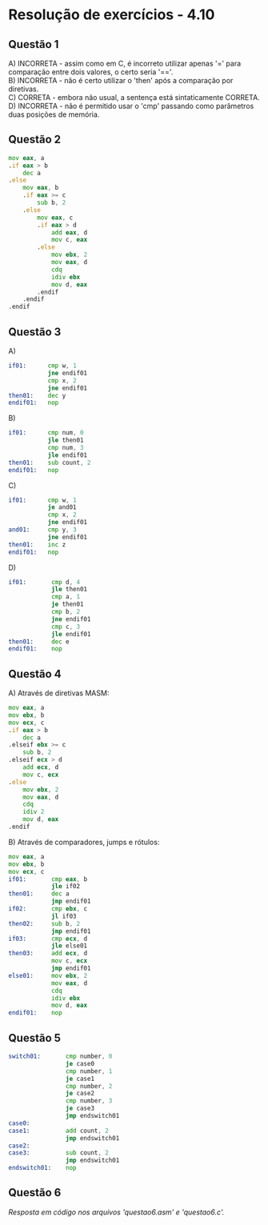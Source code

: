 #  Resolução de exercícios - 4.10 

##  Questão 1
A) INCORRETA - assim como em C, é incorreto utilizar apenas '=' para comparação entre dois valores, o certo seria '=='.  
B) INCORRETA - não é certo utilizar o 'then' após a comparação por diretivas.  
C) CORRETA - embora não usual, a sentença está sintaticamente CORRETA.  
D) INCORRETA - não é permitido usar o 'cmp' passando como parâmetros duas posições de memória.  

## Questão 2
```asm
mov eax, a
.if eax > b
    dec a
.else 
    mov eax, b
    .if eax >= c
        sub b, 2
    .else 
        mov eax, c
        .if eax > d
            add eax, d
            mov c, eax
        .else 
            mov ebx, 2
            mov eax, d
            cdq
            idiv ebx
            mov d, eax
        .endif 
    .endif
.endif
```

## Questão 3

A)
```asm
if01:      cmp w, 1 
           jne endif01
           cmp x, 2
           jne endif01
then01:    dec y
endif01:   nop
```

B) 
```asm
if01:      cmp num, 0
           jle then01
           cmp num, 3
           jle endif01
then01:    sub count, 2
endif01:   nop
```

C) 
```asm
if01:      cmp w, 1
           je and01
           cmp x, 2
           jne endif01
and01:     cmp y, 3
           jne endif01
then01:    inc z
endif01:   nop
```

D)
```asm
if01:       cmp d, 4
            jle then01
            cmp a, 1
            je then01
            cmp b, 2
            jne endif01
            cmp c, 3
            jle endif01
then01:     dec e
endif01:    nop
```

## Questão 4
A) Através de diretivas MASM:
```asm
mov eax, a
mov ebx, b
mov ecx, c
.if eax > b
    dec a 
.elseif ebx >= c 
    sub b, 2
.elseif ecx > d 
    add ecx, d 
    mov c, ecx 
.else 
    mov ebx, 2
    mov eax, d
    cdq
    idiv 2
    mov d, eax
.endif
```
B) Através de comparadores, jumps e rótulos: 
```asm
mov eax, a
mov ebx, b 
mov ecx, c 
if01:       cmp eax, b 
            jle if02
then01:     dec a        
            jmp endif01
if02:       cmp ebx, c 
            jl if03
then02:     sub b, 2
            jmp endif01
if03:       cmp ecx, d
            jle else01
then03:     add ecx, d 
            mov c, ecx
            jmp endif01
else01:     mov ebx, 2
            mov eax, d 
            cdq
            idiv ebx 
            mov d, eax
endif01:    nop  

```

## Questão 5
```asm
switch01:       cmp number, 0
                je case0
                cmp number, 1
                je case1
                cmp number, 2
                je case2
                cmp number, 3
                je case3
                jmp endswitch01
case0:       
case1:          add count, 2
                jmp endswitch01         
case2:   
case3:          sub count, 2
                jmp endswitch01    
endswitch01:    nop
```

## Questão 6

*Resposta em código nos arquivos 'questao6.asm' e 'questao6.c'.* 
